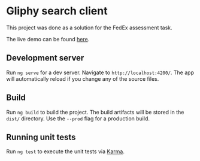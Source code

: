 # Gliphy search client

This project was done as a solution for the FedEx assessment task.

The live demo can be found [here](https://giphy-client-omjonswo8.now.sh/).

## Development server

Run `ng serve` for a dev server. Navigate to `http://localhost:4200/`. The app will automatically reload if you change any of the source files.

## Build

Run `ng build` to build the project. The build artifacts will be stored in the `dist/` directory. Use the `--prod` flag for a production build.

## Running unit tests

Run `ng test` to execute the unit tests via [Karma](https://karma-runner.github.io).
